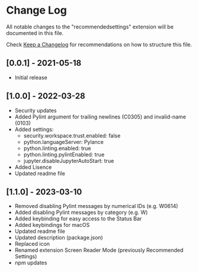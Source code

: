 # Change Log

All notable changes to the "recommendedsettings" extension will be documented in this file.

Check [Keep a Changelog](http://keepachangelog.com/) for recommendations on how to structure this file.

## [0.0.1] - 2021-05-18

- Initial release

## [1.0.0] - 2022-03-28

- Security updates
- Added Pylint argument for trailing newlines (C0305) and invalid-name (0103)
- Added settings:
    - security.workspace.trust.enabled: false
    - python.languageServer: Pylance
    - python.linting.enabled: true
    - python.linting.pylintEnabled: true
    - jupyter.disableJupyterAutoStart: true
- Added Lisence
- Updated readme file

## [1.1.0] - 2023-03-10

- Removed disabling Pylint messages by numerical IDs (e.g. W0614)
- Added disabling Pylint messages by category (e.g. W)
- Added keybinding for easy access to the Status Bar
- Added keybindings for macOS
- Updated readme file
- Updated description (package.json)
- Replaced icon
- Renamed extension Screen Reader Mode (previously Recommended Settings)
- npm updates
